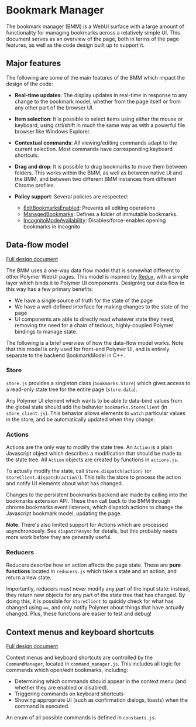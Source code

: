 # Bookmark Manager

The bookmark manager (BMM) is a WebUI surface with a large amount of
functionality for managing bookmarks across a relatively simple UI. This
document serves as an overview of the page, both in terms of the page features,
as well as the code design built up to support it.

## Major features

The following are some of the main features of the BMM which impact the design
of the code:

* **Real-time updates**: The display updates in real-time in response to any
  change to the bookmark model, whether from the page itself or from any other
  part of the browser UI.
* **Item selection**: It is possible to select items using either the mouse or
  keyboard, using ctrl/shift in much the same way as with a powerful file
  browser like Windows Explorer.
* **Contextual commands**: All viewing/editing commands adapt to the current
  selection. Most commands have corresponding keyboard shortcuts.
* **Drag and drop**: It is possible to drag bookmarks to move them between
  folders. This works within the BMM, as well as between native UI and the BMM,
  and between two different BMM instances from different Chrome profiles.
* **Policy support**: Several policies are respected:

  - [EditBookmarksEnabled](https://cloud.google.com/docs/chrome-enterprise/policies/?policy=EditBookmarksEnabled):
    Prevents all editing operations
  - [ManagedBookmarks](https://cloud.google.com/docs/chrome-enterprise/policies/?policy=ManagedBookmarks):
    Defines a folder of immutable bookmarks.
  - [IncognitoModeAvailability](https://cloud.google.com/docs/chrome-enterprise/policies/?policy=IncognitoModeAvailability):
    Disables/force-enables opening bookmarks in Incognito

## Data-flow model

[Full design document](https://docs.google.com/document/d/1deh7jm-x95d_nWfvWqZAwwgzR6q_1SXIuRoNnQlqCqA/edit?usp=sharing)

The BMM uses a one-way data flow model that is somewhat different to other
Polymer WebUI pages. This model is inspired by [Redux](http://redux.js.org/),
with a simple layer which binds it to Polymer UI components. Designing our data
flow in this way has a few primary benefits:

* We have a single source of truth for the state of the page
* We have a well-defined interface for making changes to the state of the page
* UI components are able to directly read whatever state they need, removing the
  need for a chain of tedious, highly-coupled Polymer bindings to manage state.

The following is a brief overview of how the data-flow model works. Note that
this model is only used for front-end Polymer UI, and is entirely separate to
the backend BookmarkModel in C++.

### Store

`store.js` provides a singleton class (`bookmarks.Store`) which gives access to
a read-only state tree for the entire page (`store.data`).

Any Polymer UI element which wants to be able to data-bind values from the
global state should add the behavior `bookmarks.StoreClient` (in
`store_client.js`). This behavior allows elements to `watch` particular values
in the store, and be automatically updated when they change.

### Actions

Actions are the only way to modify the state tree. An `Action` is a plain
Javascript object which describes a modification that should be made to the
state tree. All `Action` objects are created by functions in `actions.js`.

To actually modify the state, call `Store.dispatch(action)` (or
`StoreClient.dispatch(action)`). This tells the store to process the action and
notify UI elements about what has changed.

Changes to the persistent bookmarks backend are made by calling into the
bookmarks extension API. These then call back to the BMM through
chrome.bookmarks event listeners, which dispatch actions to change the
Javascript bookmark model, updating the page.

**Note**: There's also limited support for Actions which are processed
asynchronously. See `dispatchAsync` for details, but this probably needs more
work before they are generally useful.

### Reducers

Reducers describe how an action affects the page state. These are **pure
functions** located in `reducers.js` which take a state and an action, and
return a new state.

Importantly, reducers must never modify any part of the input state: instead,
they return new objects for any part of the state tree that has changed. By
doing this, it is possible for `StoreClient` to quickly check for what has
changed using `==`, and only notify Polymer about things that have actually
changed. Plus, these functions are easier to test and debug!

## Context menus and keyboard shortcuts

[Full design document](https://docs.google.com/document/d/1AUWpwaiHgYlnBWeKW8hgScGZvaGa2BImOeV-d4BF8QE/edit?usp=sharing)

Context menus and keyboard shortcuts are controlled by the `CommandManager`,
located in `command_manager.js`. This includes all logic for commands which
open/edit bookmarks, including:

* Determining which commands should appear in the context menu (and whether they
  are enabled or disabled).
* Triggering commands on keyboard shortcuts
* Showing appropriate UI (such as confirmation dialogs, toasts) when the command
  is executed.

An enum of all possible commands is defined in `constants.js`.

<!-- TODO(calamity):
## Drag and drop
-->
